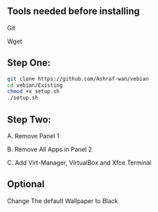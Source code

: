 ## Tools needed before installing

Git 
 
 Wget 


## Step One:

```bash
git clone https://github.com/Ashraf-wan/vebian
cd vebian/Existing
chmod +x setup.sh
./setup.sh
```
## Step Two:

A. Remove Panel 1

B. Remove All Apps in Panel 2

C. Add Virt-Manager, VIrtualBox and Xfce Terminal

## Optional

Change The default Wallpaper to Black
